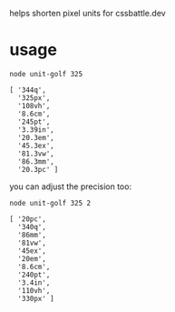 
helps shorten pixel units for cssbattle.dev

# usage

```
node unit-golf 325

[ '344q',
  '325px',
  '108vh',
  '8.6cm',
  '245pt',
  '3.39in',
  '20.3em',
  '45.3ex',
  '81.3vw',
  '86.3mm',
  '20.3pc' ]
```

you can adjust the precision too:

```
node unit-golf 325 2

[ '20pc',
  '340q',
  '86mm',
  '81vw',
  '45ex',
  '20em',
  '8.6cm',
  '240pt',
  '3.4in',
  '110vh',
  '330px' ]
```

